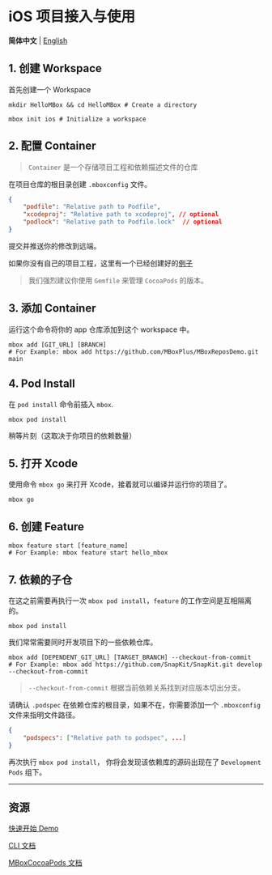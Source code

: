 # iOS 项目接入与使用

**简体中文** | [English](Getting-Started-iOS)

## 1. 创建 Workspace

首先创建一个 Workspace

```shell
mkdir HelloMBox && cd HelloMBox # Create a directory

mbox init ios # Initialize a workspace
```

## 2. 配置 Container

> `Container` 是一个存储项目工程和依赖描述文件的仓库

在项目仓库的根目录创建 `.mboxconfig` 文件。

```JSON
{
    "podfile": "Relative path to Podfile",
    "xcodeproj": "Relative path to xcodeproj", // optional
    "podlock": "Relative path to Podfile.lock"  // optional
}
```

提交并推送你的修改到远端。

如果你没有自己的项目工程，这里有一个已经创建好的[例子](https://github.com/MBoxPlus/MBoxReposDemo/blob/main/.mboxconfig)

> 我们强烈建议你使用 `Gemfile` 来管理 `CocoaPods` 的版本。

## 3. 添加 Container

运行这个命令将你的 app 仓库添加到这个 workspace 中。

```shell
mbox add [GIT_URL] [BRANCH]
# For Example: mbox add https://github.com/MBoxPlus/MBoxReposDemo.git main
```

## 4. Pod Install

在 `pod install` 命令前插入 `mbox`.

```shell
mbox pod install
```

稍等片刻（这取决于你项目的依赖数量）

## 5. 打开 Xcode

使用命令 `mbox go` 来打开 Xcode，接着就可以编译并运行你的项目了。

```shell
mbox go
```

## 6. 创建 Feature

```shell
mbox feature start [feature_name]
# For Example: mbox feature start hello_mbox
```

## 7. 依赖的子仓

在这之前需要再执行一次 `mbox pod install`，`feature` 的工作空间是互相隔离的。

```shell
mbox pod install
```

我们常常需要同时开发项目下的一些依赖仓库。

```shell
mbox add [DEPENDENT_GIT_URL] [TARGET_BRANCH] --checkout-from-commit
# For Example: mbox add https://github.com/SnapKit/SnapKit.git develop --checkout-from-commit
```

> `--checkout-from-commit` 根据当前依赖关系找到对应版本切出分支。

请确认 `.podspec` 在依赖仓库的根目录，如果不在，你需要添加一个 `.mboxconfig` 文件来指明文件路径。

```JSON
{
    "podspecs": ["Relative path to podspec", ...]
}
```

再次执行 `mbox pod install`， 你将会发现该依赖库的源码出现在了 `Development Pods` 组下。

---

## 资源

[快速开始 Demo](Quick-Start-Demo-iOS)

[CLI 文档](CLI-documentation)

[MBoxCocoaPods 文档](https://github.com/MBoxPlus/mbox-cocoapods)